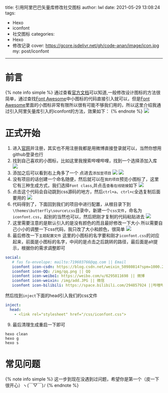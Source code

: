 title: 引用阿里巴巴矢量库修改社交图标
author: lwl
date: 2021-05-29 13:08:24
tags:
 - Hexo
 - iconfont
 - 社交图标
categories:
 - Hexo
 - 修改记录
cover: https://gcore.jsdelivr.net/gh/code-anan/image/icon.jpg
my: post/iconfont
---
<meta name="referrer" content="no-referrer" />

# 前言  
{% note info simple %}
通过查看[官方文档](https://butterfly.js.org)可以知道,一般修改设计图标的方法很简单，通过查找[Font Awesome](https://fontawesome.com/)中小图标的代码直接引入就可以，但是[Font Awesome](https://fontawesome.com/)里面的小图标非常有限所以很有可能不够我们用的，所以这里介绍我通过引入阿里矢量库引入的iconfont的方法，效果如下：
{% endnote %}
![](https://gcore.jsdelivr.net/gh/code-anan/image/20220522130558.png)


# 正式开始
1. 进入[官网](https://www.iconfont.cn/)并注册，其实也不用注册我都是用微博直接登录就可以，当然你想用github登录也行
2. 找到自己喜欢的小图标，比如这里我搜索哔哩哔哩，找到一个选择添加入库
![](https://gcore.jsdelivr.net/gh/code-anan/image/20220522125707.png)
3. 添加之后可以看到右上角多了一个 点进去`添加至项目`
![](https://gcore.jsdelivr.net/gh/code-anan/image/20220522125056.png)
![](https://gcore.jsdelivr.net/gh/code-anan/image/20220522125442.png)
4. 没有项目的话创建一个命名随便，然后就可以在`我的项目`预览小图标了，这里它有三种生成方式，我们选择`Font class`,并点击`查看在线链接`如下
![](https://gcore.jsdelivr.net/gh/code-anan/image/20220522130825.png)
5. 点击这个代码会自动跳到css源码的地方，然后`ctrl+a`、`ctrl+c`全选复制后面要用的
![](https://gcore.jsdelivr.net/gh/code-anan/image/20220522130037.png)
6. 代码得到了，下面回到我们的项目中进行配置，从根目录下到`\themes\butterfly\source\css`目录中，新建一个`css文件`，命名为`iconfont.css`，起别的当然也可以，然后把刚才复制的代码粘贴进去
![](https://gcore.jsdelivr.net/gh/code-anan/image/20220522125417.png)
7. 这里需要注意的是默认引入的是没有颜色的而且最好修改一下大小 所以需要自己小小的调整一下css代码，我只改了大小和颜色，很简单
![](https://gcore.jsdelivr.net/gh/code-anan/image/20220522125345.png)
8. 最后修改一下`主题配置文件`
这里的小图标的名字要和刚才`iconfont.css`的对应起来，前面是小图标的名字，中间的是点击之后跳转的路径，最后面是alt提示，根据你的需求调整即可
```yaml
social:
   # fas fa-envelope: mailto:719603766@qq.com || Email
   iconfont icon-csdn: https://blog.csdn.net/weixin_50980814?spm=1000.2115.3001.5343 || CSDN
   iconfont icon-QQ: /img/qq.png || QQ
   iconfont icon-weibo1: https://weibo.com/u/6295811698 || 微博
   iconfont icon-weixin: /img/add.JPG || 微信
   iconfont icon-bilibili: https://space.bilibili.com/294857924 ||哔哩哔哩
```
然后找到`inject`下面的head引入我们的css文件
```yaml
inject:
  head:
    - <link rel="stylesheet" href="/css/iconfont.css">
```
9. 最后清理生成重启一下即可
```
hexo clean
hexo g
hexo s
```
# 常见问题

{% note info simple %}
这一步到现在没遇到过问题，希望你是第一个（皮一下很开心）ヽ(￣▽￣)ﾉ
{% endnote %}